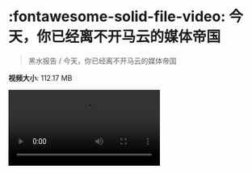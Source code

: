 # :fontawesome-solid-file-video: 今天，你已经离不开马云的媒体帝国

> 黑水报告 / 今天，你已经离不开马云的媒体帝国

**视频大小**: 112.17 MB

<div class="video"><video src="https://file.hsyhx.top/archive/黑水报告/今天，你已经离不开马云的媒体帝国.mp4" controls preload>🤔 您的浏览器不支持 video 标签</video></div>